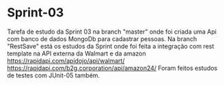 # Sprint-03
Tarefa de estudo da Sprint 03 na branch "master" onde foi criada uma Api com banco de dados MongoDb para cadastrar pessoas.
Na branch "RestSave" está os estudos da Sprint onde foi feita a integração com rest template na API externa da Walmart e da amazon https://rapidapi.com/apidojo/api/walmart/ 
https://rapidapi.com/b2g.corporation/api/amazon24/
Foram feitos estudos de testes com JUnit-05 também.

